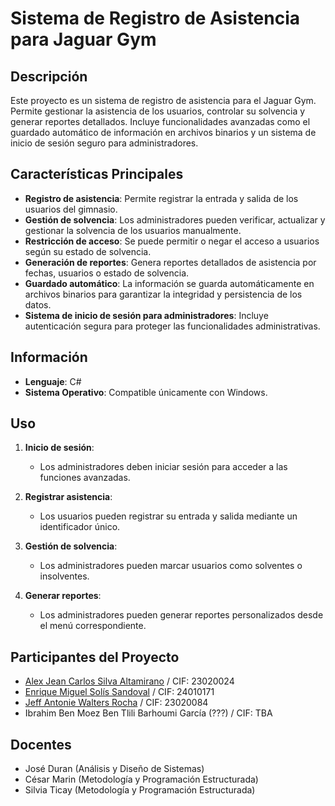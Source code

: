 # Sistema de Registro de Asistencia para Jaguar Gym

## Descripción
Este proyecto es un sistema de registro de asistencia para el Jaguar Gym. Permite gestionar la asistencia de los usuarios, controlar su solvencia y generar reportes detallados. Incluye funcionalidades avanzadas como el guardado automático de información en archivos binarios y un sistema de inicio de sesión seguro para administradores.

## Características Principales

- **Registro de asistencia**: Permite registrar la entrada y salida de los usuarios del gimnasio.
- **Gestión de solvencia**: Los administradores pueden verificar, actualizar y gestionar la solvencia de los usuarios manualmente.
- **Restricción de acceso**: Se puede permitir o negar el acceso a usuarios según su estado de solvencia.
- **Generación de reportes**: Genera reportes detallados de asistencia por fechas, usuarios o estado de solvencia.
- **Guardado automático**: La información se guarda automáticamente en archivos binarios para garantizar la integridad y persistencia de los datos.
- **Sistema de inicio de sesión para administradores**: Incluye autenticación segura para proteger las funcionalidades administrativas.

## Información

- **Lenguaje**: C#
- **Sistema Operativo**: Compatible únicamente con Windows.

## Uso

1. **Inicio de sesión**:
   - Los administradores deben iniciar sesión para acceder a las funciones avanzadas.

2. **Registrar asistencia**:
   - Los usuarios pueden registrar su entrada y salida mediante un identificador único.

3. **Gestión de solvencia**:
   - Los administradores pueden marcar usuarios como solventes o insolventes.

4. **Generar reportes**:
   - Los administradores pueden generar reportes personalizados desde el menú correspondiente.

## Participantes del Proyecto

- [Alex Jean Carlos Silva Altamirano](https://github.com/alexsilvauam) / CIF: 23020024
- [Enrique Miguel Solís Sandoval](https://github.com/Enrique00007-uam) / CIF: 24010171
- [Jeff Antonie Walters Rocha](https://github.com/jwalters63) / CIF: 23020084
- Ibrahim Ben Moez Ben Tlili Barhoumi García (???) / CIF: TBA

## Docentes
- José Duran (Análisis y Diseño de Sistemas)
- César Marin (Metodología y Programación Estructurada)
- Silvia Ticay (Metodología y Programación Estructurada)
